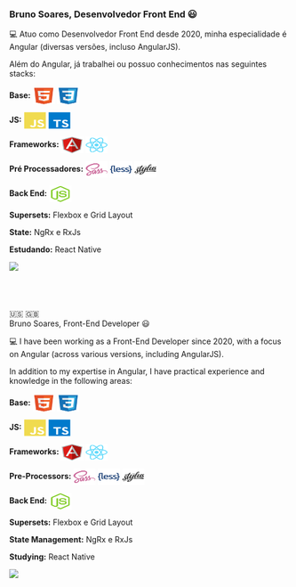 ### Bruno Soares, Desenvolvedor Front End :smiley:

:computer: Atuo como Desenvolvedor Front End desde 2020, minha especialidade é Angular (diversas versões, incluso AngularJS).

Além do Angular, já  trabalhei ou possuo conhecimentos nas seguintes stacks: <br><br>
<b>Base:</b> 
<img align="center" alt="bruno-HTML" height="30" width="40" src="https://raw.githubusercontent.com/devicons/devicon/master/icons/html5/html5-original.svg">
<img align="center" alt="bruno-CSS" height="30" width="40" src="https://raw.githubusercontent.com/devicons/devicon/master/icons/css3/css3-original.svg">

<b>JS:</b>
<img align="center" alt="bruno-js" height="30" width="40" src="https://raw.githubusercontent.com/devicons/devicon/master/icons/javascript/javascript-plain.svg">
<img align="center" alt="bruno-Ts" height="30" width="40" src="https://raw.githubusercontent.com/devicons/devicon/master/icons/typescript/typescript-plain.svg">

<b>Frameworks:</b>
<img align="center" alt="bruno" height="30" width="40" src="https://github.com/devicons/devicon/blob/master/icons/angularjs/angularjs-original.svg">
<img align="center" alt="bruno" height="30" width="40" src="https://github.com/devicons/devicon/blob/master/icons/react/react-original.svg">

<b>Pré Processadores:</b>
<img align="center" alt="bruno" height="30" width="40" src="https://github.com/devicons/devicon/blob/master/icons/sass/sass-original.svg">
<img align="center" alt="bruno" height="30" width="40" src="https://github.com/devicons/devicon/blob/master/icons/less/less-plain-wordmark.svg">
<img align="center" alt="bruno" height="30" width="40" src="https://github.com/devicons/devicon/blob/master/icons/stylus/stylus-original.svg">

<b>Back End:</b>
<img align="center" alt="bruno" height="30" width="40" src="https://github.com/devicons/devicon/blob/master/icons/nodejs/nodejs-original.svg">

<b>Supersets:</b>
Flexbox e Grid Layout

<b>State:</b>
NgRx e RxJs

<b>Estudando:</b>
React Native

<!--  <div>
  <a href="https://github.com/brunosuarez">
  <img height="180em" src="https://github-readme-stats.vercel.app/api?username=brunosuarez&show_icons=true&theme=dark&include_all_commits=true&count_private=true"/>
  <img height="180em" src="https://github-readme-stats.vercel.app/api/top-langs/?username=brunosuarez&layout=compact&langs_count=7&theme=dark"/>
</div> -->

<a href="https://www.linkedin.com/in/bruno-soares-879719142/" target="_blank"><img src="https://img.shields.io/badge/-LinkedIn-%230077B5?style=for-the-badge&logo=linkedin&logoColor=white" target="_blank"></a> 

<br><br><br>
:us: :uk: <br>
Bruno Soares, Front-End Developer :smiley:

:computer: I have been working as a Front-End Developer since 2020, with a focus on Angular (across various versions, including AngularJS).

In addition to my expertise in Angular, I have practical experience and knowledge in the following areas: <br><br>
<b>Base:</b> 
<img align="center" alt="bruno-HTML" height="30" width="40" src="https://raw.githubusercontent.com/devicons/devicon/master/icons/html5/html5-original.svg">
<img align="center" alt="bruno-CSS" height="30" width="40" src="https://raw.githubusercontent.com/devicons/devicon/master/icons/css3/css3-original.svg">

<b>JS:</b>
<img align="center" alt="bruno-js" height="30" width="40" src="https://raw.githubusercontent.com/devicons/devicon/master/icons/javascript/javascript-plain.svg">
<img align="center" alt="bruno-Ts" height="30" width="40" src="https://raw.githubusercontent.com/devicons/devicon/master/icons/typescript/typescript-plain.svg">

<b>Frameworks:</b>
<img align="center" alt="bruno" height="30" width="40" src="https://github.com/devicons/devicon/blob/master/icons/angularjs/angularjs-original.svg">
<img align="center" alt="bruno" height="30" width="40" src="https://github.com/devicons/devicon/blob/master/icons/react/react-original.svg">

<b>Pre-Processors:</b>
<img align="center" alt="bruno" height="30" width="40" src="https://github.com/devicons/devicon/blob/master/icons/sass/sass-original.svg">
<img align="center" alt="bruno" height="30" width="40" src="https://github.com/devicons/devicon/blob/master/icons/less/less-plain-wordmark.svg">
<img align="center" alt="bruno" height="30" width="40" src="https://github.com/devicons/devicon/blob/master/icons/stylus/stylus-original.svg">

<b>Back End:</b>
<img align="center" alt="bruno" height="30" width="40" src="https://github.com/devicons/devicon/blob/master/icons/nodejs/nodejs-original.svg">

<b>Supersets:</b>
Flexbox e Grid Layout

<b>State Management:</b>
NgRx e RxJs

<b>Studying:</b>
React Native

<div>
  </a>
  <a href="https://www.linkedin.com/in/bruno-soares-879719142/" target="_blank"><img src="https://img.shields.io/badge/-LinkedIn-%230077B5?style=for-the-badge&logo=linkedin&logoColor=white" target="_blank"></a> 
</div>  



  
  
  
  

